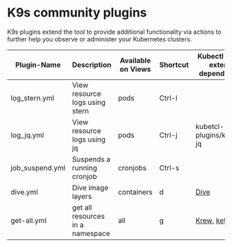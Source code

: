 # K9s community plugins

K9s plugins extend the tool to provide additional functionality via actions to further help you observe or administer your Kubernetes clusters.

| Plugin-Name     | Description                      | Available on Views | Shortcut | Kubectl plugin, external dependencies                                                 |
|-----------------|----------------------------------|--------------------|----------|---------------------------------------------------------------------------------------|
| log_stern.yml   | View resource logs using stern   | pods               | Ctrl-l   |                                                                                       |
| log_jq.yml      | View resource logs using jq      | pods               | Ctrl-j   | kubetcl-plugins/kubectl-jq                                                            |
| job_suspend.yml | Suspends a running cronjob       | cronjobs           | Ctrl-s   |                                                                                       |
| dive.yml        | Dive image layers                | containers         | d        | [Dive](https://github.com/wagoodman/dive)                                             |
| get-all.yml     | get all resources in a namespace | all                | g        | [Krew](https://krew.sigs.k8s.io/), [ketall](https://github.com/corneliusweig/ketall/) |
